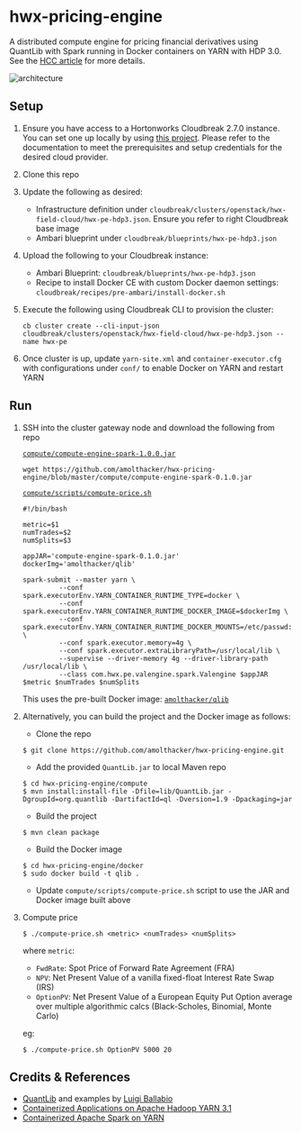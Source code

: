 # hwx-pricing-engine

A distributed compute engine for pricing financial derivatives using QuantLib with Spark running in Docker containers on YARN with HDP 3.0.
See the [HCC article](https://community.hortonworks.com/articles/202559/distributed-pricing-engine-using-dockerized-spark.html) for more details.

![architecture](images/hwxpe-ql-spark-docker-yarn.png)

## Setup

1. Ensure you have access to a Hortonworks Cloudbreak 2.7.0 instance. You can set one up locally by using [this project](https://github.com/amolthacker/hwx-local-cloudbreak). 
Please refer to the documentation to meet the prerequisites and setup credentials for the desired cloud provider. 

2. Clone this repo

3. Update the following as desired:
    * Infrastructure definition under `cloudbreak/clusters/openstack/hwx-field-cloud/hwx-pe-hdp3.json`. Ensure you refer to right Cloudbreak base image
    * Ambari blueprint under `cloudbreak/blueprints/hwx-pe-hdp3.json`

4. Upload the following to your Cloudbreak instance:
    * Ambari Blueprint: `cloudbreak/blueprints/hwx-pe-hdp3.json`
    * Recipe to install Docker CE with custom Docker daemon settings: `cloudbreak/recipes/pre-ambari/install-docker.sh`

5. Execute the following using Cloudbreak CLI to provision the cluster:
    ```
    cb cluster create --cli-input-json cloudbreak/clusters/openstack/hwx-field-cloud/hwx-pe-hdp3.json --name hwx-pe
    ```

6. Once cluster is up, update `yarn-site.xml` and `container-executor.cfg` with configurations under `conf/` to enable Docker on YARN and restart YARN

## Run

1. SSH into the cluster gateway node and download the following from repo

    [`compute/compute-engine-spark-1.0.0.jar`](https://github.com/amolthacker/hwx-pricing-engine/blob/master/compute/compute-engine-spark-0.1.0.jar)
    ```
    wget https://github.com/amolthacker/hwx-pricing-engine/blob/master/compute/compute-engine-spark-0.1.0.jar
    ```

    [`compute/scripts/compute-price.sh`](https://github.com/amolthacker/hwx-pricing-engine/blob/master/compute/scripts/compute-price.sh)
    ```
    #!/bin/bash

    metric=$1
    numTrades=$2
    numSplits=$3

    appJAR='compute-engine-spark-0.1.0.jar'
    dockerImg='amolthacker/qlib'

    spark-submit --master yarn \
             --conf spark.executorEnv.YARN_CONTAINER_RUNTIME_TYPE=docker \
             --conf spark.executorEnv.YARN_CONTAINER_RUNTIME_DOCKER_IMAGE=$dockerImg \
             --conf spark.executorEnv.YARN_CONTAINER_RUNTIME_DOCKER_MOUNTS=/etc/passwd:/etc/passwd:ro \
             --conf spark.executor.memory=4g \
             --conf spark.executor.extraLibraryPath=/usr/local/lib \
             --supervise --driver-memory 4g --driver-library-path /usr/local/lib \
             --class com.hwx.pe.valengine.spark.Valengine $appJAR $metric $numTrades $numSplits
    ```
    This uses the pre-built Docker image: [`amolthacker/qlib`](https://hub.docker.com/r/amolthacker/qlib/)

2. Alternatively, you can build the project and the Docker image as follows:
    * Clone the repo
    ```
    $ git clone https://github.com/amolthacker/hwx-pricing-engine.git
    ```
    * Add the provided `QuantLib.jar` to local Maven repo
    ```
    $ cd hwx-pricing-engine/compute
    $ mvn install:install-file -Dfile=lib/QuantLib.jar -DgroupId=org.quantlib -DartifactId=ql -Dversion=1.9 -Dpackaging=jar
    ```
    * Build the project
    ```
    $ mvn clean package
    ```
    * Build the Docker image
    ```
    $ cd hwx-pricing-engine/docker
    $ sudo docker build -t qlib .
    ```
    * Update `compute/scripts/compute-price.sh` script to use the JAR and Docker image built above

3. Compute price
    ```
    $ ./compute-price.sh <metric> <numTrades> <numSplits>
    ```
    where `metric`:
    
     * `FwdRate`: Spot Price of Forward Rate Agreement (FRA)
     * `NPV`: Net Present Value of a vanilla fixed-float Interest Rate Swap (IRS)
     * `OptionPV`: Net Present Value of a European Equity Put Option average over multiple algorithmic calcs (Black-Scholes, Binomial, Monte Carlo)

    eg:
    ```
    $ ./compute-price.sh OptionPV 5000 20
    ```
    
## Credits & References
* [QuantLib](https://www.quantlib.org/) and examples by [Luigi Ballabio](https://www.linkedin.com/in/luigiballabio/)
* [Containerized Applications on Apache Hadoop YARN 3.1](https://hortonworks.com/blog/trying-containerized-applications-apache-hadoop-yarn-3-1/)
* [Containerized Apache Spark on YARN](https://hortonworks.com/blog/containerized-apache-spark-yarn-apache-hadoop-3-1/)
